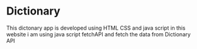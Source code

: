 # Dictionary
This dictonary app is developed using HTML CSS and java script in this website i am using java script fetchAPI and fetch the data from Dictionary API

